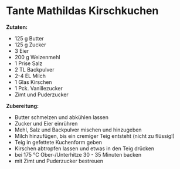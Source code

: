# Tante Mathildas Kirschkuchen

**Zutaten:**

- 125 g Butter
- 125 g Zucker
- 3 Eier
- 200 g Weizenmehl
- 1 Prise Salz
- 2 TL Backpulver
- 2-4 EL Milch
- 1 Glas Kirschen
- 1 Pck. Vanillezucker
- Zimt und Puderzucker

**Zubereitung:**

- Butter schmelzen und abkühlen lassen
- Zucker und Eier einrühren
- Mehl, Salz und Backpulver mischen und hinzugeben
- Milch hinzufügen, bis ein cremiger Teig entsteht (nicht zu flüssig!)
- Teig in gefettete Kuchenform geben
- Kirschen abtropfen lassen und etwas in den Teig drücken
- bei 175 °C Ober-/Unterhitze 30 - 35 Minuten backen
- mit Zimt und Puderzucker bestreuen
